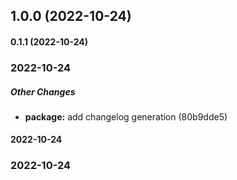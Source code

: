 ## 1.0.0 (2022-10-24)

#### 0.1.1 (2022-10-24)

### 2022-10-24

##### Other Changes

* **package:**  add changelog generation (80b9dde5)

#### 2022-10-24

### 2022-10-24

